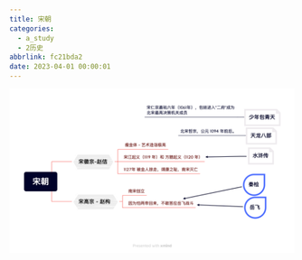 ```yaml
---
title: 宋朝
categories:
  - a_study
  - 2历史
abbrlink: fc21bda2
date: 2023-04-01 00:00:01
---
```




![](%E5%AE%8B%E6%9C%9D/1.png)

